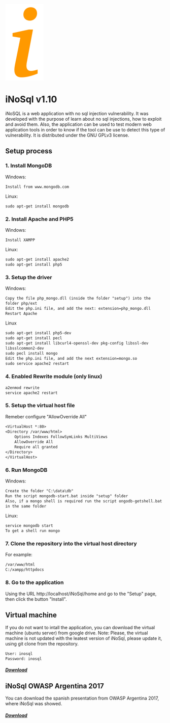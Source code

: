 ![alt tag](https://raw.githubusercontent.com/maxpowersi/iNoSql/master/res/img/icon.png)
# iNoSql v1.10
iNoSQL is a web application with no sql injection vulnerability. It was developed with the purpose of learn about no sql injections, how to exploit and avoid them. Also, the application can be used to test modern web application tools in order to know if the tool can be use to detect this type of vulnerability. It is distributed under the GNU GPLv3 license.
## Setup process
### 1. Install MongoDB
Windows:
```
Install from www.mongodb.com
```
Linux:
```
sudo apt-get install mongodb
```
### 2. Install Apache and PHP5
Windows:
```
Install XAMPP
```
Linux:
```
sudo apt-get install apache2
sudo apt-get install php5
```
### 3. Setup the driver
Windows:
```
Copy the file php_mongo.dll (inside the folder "setup") into the folder php/ext
Edit the php.ini file, and add the next: extension=php_mongo.dll
Restart Apache
```
Linux
```
sudo apt-get install php5-dev
sudo apt-get install pecl
sudo apt-get install libcurl4-openssl-dev pkg-config libssl-dev libsslcommon2-dev
sudo pecl install mongo
Edit the php.ini file, and add the next extension=mongo.so
sudo service apache2 restart
```
### 4. Enabled Rewrite module (only linux)
```
a2enmod rewrite
service apache2 restart
```
### 5. Setup the virtual host file
Remeber configure "AllowOverride All"
```
<VirtualHost *:80>
<Directory /var/www/html>
    Options Indexes FollowSymLinks MultiViews
    AllowOverride All
    Require all granted
</Directory>
</VirtualHost>
```
### 6. Run MongoDB
Windows:
```
Create the folder "C:\data\db"
Run the script mongodb-start.bat inside "setup" folder
Also, if a mongo shell is required run the script ongodb-getshell.bat in the same folder
```
Linux:
```
service mongodb start
To get a shell run mongo
```
### 7. Clone the repository into the virtual host directory
For example:
```
/var/www/html
C:/xampp/httpdocs
```
### 8. Go to the application
Using the URL http://localhost/iNoSql/home and go to the "Setup" page, then click the button "Install".
## Virtual machine
If you do not want to intall the application, you can download the virtual machine (ubuntu server) from google drive.
Note: Please, the virtual machine is not updated with the leatest version of iNoSql, please update it, using git clone from the repository.
```
User: inosql
Password: inosql
```
##### [Download](http://inosqlvm.maxpowersi.com.ar)
## iNoSql OWASP Argentina 2017
You can download the spanish presentation from OWASP Argentina 2017, where iNoSql was showed.
##### [Download](https://drive.google.com/file/d/0B4pgtVI19PJibzF0VmRzNFkxdGc)
